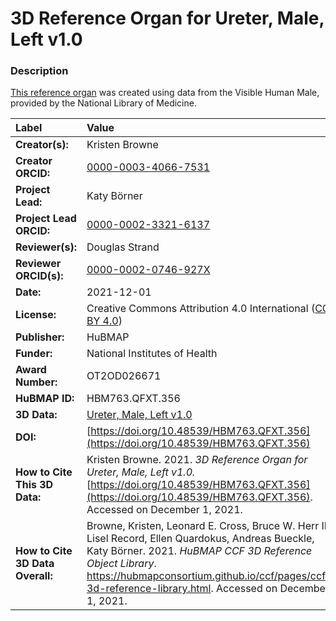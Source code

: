 # 3D Reference Organ for Ureter, Male, Left v1.0

### Description
[This reference organ](https://hubmapconsortium.github.io/ccf/pages/ccf-3d-reference-library.html) was created using data from the Visible Human Male, provided by the National Library of Medicine.

| Label | Value |
| :------------- |:-------------|
| **Creator(s):** | Kristen Browne |
| **Creator ORCID:** | [0000-0003-4066-7531](https://orcid.org/0000-0003-4066-7531) |
| **Project Lead:** | Katy B&ouml;rner |
| **Project Lead ORCID:** | [0000-0002-3321-6137](https://orcid.org/0000-0002-3321-6137) |
| **Reviewer(s):** | Douglas Strand | 
| **Reviewer ORCID(s):** |[0000-0002-0746-927X](https://doi.org/10.5072/0000-0002-0746-927X) |
| **Date:** | 2021-12-01 |
| **License:** | Creative Commons Attribution 4.0 International ([CC BY 4.0](https://creativecommons.org/licenses/by/4.0/)) |
| **Publisher:** | HuBMAP |
| **Funder:** | National Institutes of Health |
| **Award Number:** | OT2OD026671 |
| **HuBMAP ID:** | HBM763.QFXT.356 |
| **3D Data:** | [Ureter, Male, Left v1.0](https://hubmapconsortium.github.io/ccf-releases/v1.1/models/VH_M_Ureter_L.glb) |
| **DOI:** | [https://doi.org/10.48539/HBM763.QFXT.356](https://doi.org/10.48539/HBM763.QFXT.356) |
| **How to Cite This 3D Data:** | Kristen Browne. 2021. *3D Reference Organ for Ureter, Male, Left v1.0.* [https://doi.org/10.48539/HBM763.QFXT.356](https://doi.org/10.48539/HBM763.QFXT.356). Accessed on December 1, 2021. |
| **How to Cite 3D Data Overall:** | Browne, Kristen, Leonard E. Cross, Bruce W. Herr II, Lisel Record, Ellen Quardokus, Andreas Bueckle, Katy B&ouml;rner. 2021. *HuBMAP CCF 3D Reference Object Library*. https://hubmapconsortium.github.io/ccf/pages/ccf-3d-reference-library.html. Accessed on December 1, 2021. |
